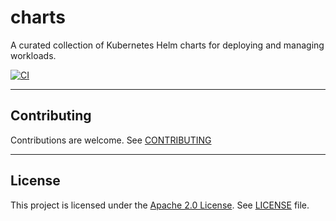 # charts

A curated collection of Kubernetes Helm charts for deploying and managing workloads.

[![CI](https://github.com/sixafter/charts/workflows/ci/badge.svg)](https://github.com/sixafter/charts/actions)

---

## Contributing

Contributions are welcome. See [CONTRIBUTING](CONTRIBUTING.md)

---

## License

This project is licensed under the [Apache 2.0 License](https://choosealicense.com/licenses/apache-2.0/). See [LICENSE](LICENSE) file.
